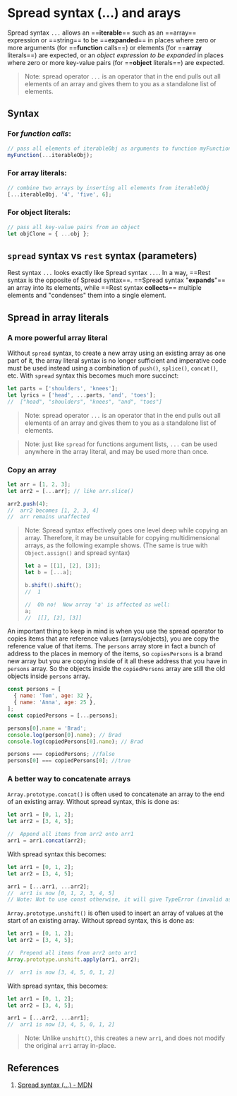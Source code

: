 # Spread syntax (...) and arays

Spread syntax `...` allows an ==**iterable**== such as an ==array== expression or ==string== to be ==**expanded**== in places where zero or more arguments (for ==**function** calls==) or elements (for ==**array** literals==) are expected, or an _object expression to be expanded_ in places where zero or more key-value pairs (for ==**object** literals==) are expected.

> Note: spread operator `...` is an operator that in the end pulls out all elements of an array and gives them to you as a standalone list of elements.

## Syntax

### For **_function calls_**:

```js
// pass all elements of iterableObj as arguments to function myFunction
myFunction(...iterableObj);
```

### For **array literals**:

```js
// combine two arrays by inserting all elements from iterableObj
[...iterableObj, '4', 'five', 6];
```

### For **object literals**:

```js
// pass all key-value pairs from an object
let objClone = { ...obj };
```

## `spread` syntax vs `rest` syntax (parameters)

Rest syntax `...` looks exactly like Spread syntax `...`. In a way, ==Rest syntax is the opposite of Spread syntax==. ==Spread syntax "**expands**"== an array into its elements, while ==Rest syntax **collects**== multiple elements and "condenses" them into a single element.

## Spread in array literals

### A more powerful array literal

Without `spread` syntax, to create a new array using an existing array as one part of it, the array literal syntax is no longer sufficient and imperative code must be used instead using a combination of `push()`, `splice()`, `concat()`, etc. With `spread` syntax this becomes much more succinct:

```js
let parts = ['shoulders', 'knees'];
let lyrics = ['head', ...parts, 'and', 'toes'];
//  ["head", "shoulders", "knees", "and", "toes"]
```

> Note: spread operator `...` is an operator that in the end pulls out all elements of an array and gives them to you as a standalone list of elements.

> Note: just like `spread` for functions argument lists, `...` can be used anywhere in the array literal, and may be used more than once.

### Copy an array

```js
let arr = [1, 2, 3];
let arr2 = [...arr]; // like arr.slice()

arr2.push(4);
//  arr2 becomes [1, 2, 3, 4]
//  arr remains unaffected
```

> Note: Spread syntax effectively goes one level deep while copying an array. Therefore, it may be unsuitable for copying multidimensional arrays, as the following example shows. (The same is true with `Object.assign()` and spread syntax)
>
> ```js
> let a = [[1], [2], [3]];
> let b = [...a];
>
> b.shift().shift();
> //  1
>
> //  Oh no!  Now array 'a' is affected as well:
> a;
> //  [[], [2], [3]]
> ```

An important thing to keep in mind is when you use the spread operator to copies items that are reference values (arrays/objects), you are copy the reference value of that items. The `persons` array store in fact a bunch of address to the places in memory of the items, so `copiesPersons` is a brand new array but you are copying inside of it all these address that you have in `persons` array. So the objects inside the `copiedPersons` array are still the old objects inside `persons` array.

```js
const persons = [
  { name: 'Tom', age: 32 },
  { name: 'Anna', age: 25 },
];
const copiedPersons = [...persons];

persons[0].name = 'Brad';
console.log(person[0].name); // Brad
console.log(copiedPersons[0].name); // Brad

persons === copiedPersons; //false
persons[0] === copiedPersons[0]; //true
```

### A better way to concatenate arrays

`Array.prototype.concat()` is often used to concatenate an array to the end of an existing array. Without spread syntax, this is done as:

```js
let arr1 = [0, 1, 2];
let arr2 = [3, 4, 5];

//  Append all items from arr2 onto arr1
arr1 = arr1.concat(arr2);
```

With spread syntax this becomes:

```js
let arr1 = [0, 1, 2];
let arr2 = [3, 4, 5];

arr1 = [...arr1, ...arr2];
//  arr1 is now [0, 1, 2, 3, 4, 5]
// Note: Not to use const otherwise, it will give TypeError (invalid assignment)
```

`Array.prototype.unshift()` is often used to insert an array of values at the start of an existing array. Without spread syntax, this is done as:

```js
let arr1 = [0, 1, 2];
let arr2 = [3, 4, 5];

//  Prepend all items from arr2 onto arr1
Array.prototype.unshift.apply(arr1, arr2);

//  arr1 is now [3, 4, 5, 0, 1, 2]
```

With spread syntax, this becomes:

```js
let arr1 = [0, 1, 2];
let arr2 = [3, 4, 5];

arr1 = [...arr2, ...arr1];
//  arr1 is now [3, 4, 5, 0, 1, 2]
```

> Note: Unlike `unshift()`, this creates a new `arr1`, and does not modify the original `arr1` array in-place.

## References

1. [Spread syntax (...) - MDN](https://developer.mozilla.org/en-US/docs/Web/JavaScript/Reference/Operators/Spread_syntax)
